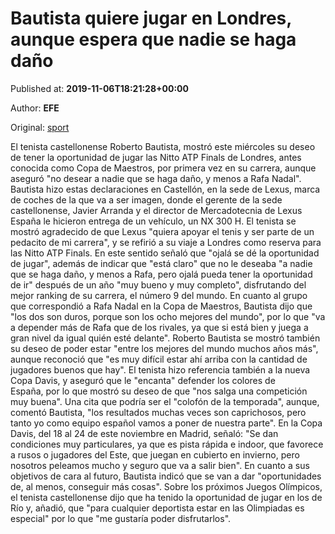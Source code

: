 
# Bautista quiere jugar en Londres, aunque espera que nadie se haga daño

Published at: **2019-11-06T18:21:28+00:00**

Author: **EFE**

Original: [sport](https://www.sport.es/es/noticias/tenis/bautista-quiere-jugar-londres-aunque-espera-que-nadie-haga-dano-7716995)

El tenista castellonense Roberto Bautista, mostró este miércoles su deseo de tener la oportunidad de jugar las Nitto ATP Finals de Londres, antes conocida como Copa de Maestros, por primera vez en su carrera, aunque aseguró "no desear a nadie que se haga daño, y menos a Rafa Nadal".
Bautista hizo estas declaraciones en Castellón, en la sede de Lexus, marca de coches de la que va a ser imagen, donde el gerente de la sede castellonense, Javier Arranda y el director de Mercadotecnia de Lexus España le hicieron entrega de un vehículo, un NX 300 H.
El tenista se mostró agradecido de que Lexus "quiera apoyar el tenis y ser parte de un pedacito de mi carrera", y se refirió a su viaje a Londres como reserva para las Nitto ATP Finals.
En este sentido señaló que "ojalá se dé la oportunidad de jugar", además de indicar que "está claro" que no le deseaba "a nadie que se haga daño, y menos a Rafa, pero ojalá pueda tener la oportunidad de ir" después de un año "muy bueno y muy completo", disfrutando del mejor ranking de su carrera, el número 9 del mundo.
En cuanto al grupo que correspondió a Rafa Nadal en la Copa de Maestros, Bautista dijo que "los dos son duros, porque son los ocho mejores del mundo", por lo que "va a depender más de Rafa que de los rivales, ya que si está bien y juega a gran nivel da igual quién esté delante".
Roberto Bautista se mostró también su deseo de poder estar "entre los mejores del mundo muchos años más", aunque reconoció que "es muy difícil estar ahí arriba con la cantidad de jugadores buenos que hay".
El tenista hizo referencia también a la nueva Copa Davis, y aseguró que le "encanta" defender los colores de España, por lo que mostró su deseo de que "nos salga una competición muy buena".
Una cita que podría ser el "colofón de la temporada", aunque, comentó Bautista, "los resultados muchas veces son caprichosos, pero tanto yo como equipo español vamos a poner de nuestra parte".
En la Copa Davis, del 18 al 24 de este noviembre en Madrid, señaló: "Se dan condiciones muy particulares, ya que es pista rápida e indoor, que favorece a rusos o jugadores del Este, que juegan en cubierto en invierno, pero nosotros peleamos mucho y seguro que va a salir bien".
En cuanto a sus objetivos de cara al futuro, Bautista indicó que se van a dar "oportunidades de, al menos, conseguir más cosas".
Sobre los próximos Juegos Olímpicos, el tenista castellonense dijo que ha tenido la oportunidad de jugar en los de Río y, añadió, que "para cualquier deportista estar en las Olimpiadas es especial" por lo que "me gustaría poder disfrutarlos".
